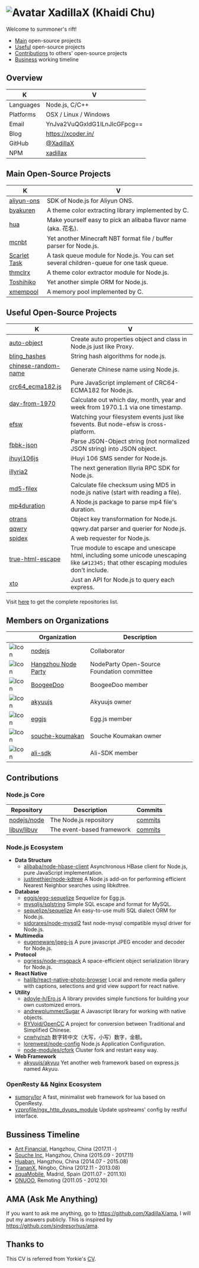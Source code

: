 # ![Avatar](https://avatars0.githubusercontent.com/u/2842176?v=4&s=32) XadillaX (Khaidi Chu)

Welcome to summoner's rift!

+ [Main](#main-open-source-projects) open-source projects
+ [Useful](#useful-open-source-projects) open-source projects
+ [Contributions](#contributions) to others' open-source projects
+ [Business](#bussiness-timeline) working timeline

## Overview

| K | V |
|---|---|
| Languages | Node.js, C/C++ |
| Platforms | OSX / Linux / Windows |
| Email | YnJva2VuQGxldG1lLnJlcGFpcg== |
| Blog | https://xcoder.in/ |
| GitHub | [@XadillaX](https://github.com/XadillaX) |
| NPM | [xadillax](https://www.npmjs.com/~xadillax) |

## Main Open-Source Projects

| K | V |
|---|---|
| [aliyun-ons](https://github.com/XadillaX/aliyun-ons) | SDK of Node.js for Aliyun ONS. |
| [byakuren](https://github.com/XadillaX/byakuren) | A theme color extracting library implemented by C. |
| [hua](https://github.com/BoogeeDoo/hua) | Make yourself easy to pick an alibaba flavor name (aka. 花名). |
| [mcnbt](https://github.com/BoogeeDoo/mcnbt) | Yet another Minecraft NBT format file / buffer parser for Node.js. |
| [Scarlet Task](https://github.com/XadillaX/scarlet-task) | A task queue module for Node.js. You can set several children-queue for one task queue. |
| [thmclrx](https://github.com/XadillaX/thmclrx) | A theme color extractor module for Node.js. |
| [Toshihiko](http://docs.toshihikojs.com/en/) | Yet another simple ORM for Node.js. |
| [xmempool](https://github.com/XadillaX/xmempool) | A memory pool implemented by C. |

## Useful Open-Source Projects

| K | V |
|---|---|
| [auto-object](https://github.com/XadillaX/auto-object) | Create auto properties object and class in Node.js just like Proxy. |
| [bling_hashes](https://github.com/XadillaX/bling_hashes) | String hash algorithms for node.js. |
| [chinese-random-name](https://github.com/XadillaX/chinese-random-name) | Generate Chinese name using Node.js. |
| [crc64_ecma182.js](https://github.com/souche-koumakan/crc64_ecma182.js) | Pure JavaScript implement of CRC64-ECMA182 for Node.js. |
| [day-from-1970](https://github.com/XadillaX/day-from-1970) | Calculate out which day, month, year and week from 1970.1.1 via one timestamp. |
| [efsw](https://github.com/XadillaX/node-efsw) | Watching your filesystem events just like fsevents. But node-efsw is cross-platform. |
| [fbbk-json](https://github.com/XadillaX/fbibik-json) | Parse JSON-Object string (not normalized JSON string) into JSON object. |
| [ihuyi106js](https://github.com/XadillaX/ihuyi106js) | iHuyi 106 SMS sender for Node.js. |
| [illyria2](https://github.com/XadillaX/illyria2) | The next generation Illyria RPC SDK for Node.js. |
| [md5-filex](https://github.com/BoogeeDoo/md5-filex) | Calculate file checksum using MD5 in node.js native (start with reading a file). |
| [mp4duration](https://github.com/XadillaX/node-mp4duration) | A Node.js package to parse mp4 file's duration. |
| [otrans](https://github.com/XadillaX/otrans) | Object key transformation for Node.js. |
| [qqwry](https://github.com/souche-koumakan/qqwry) | qqwry.dat parser and querier for Node.js. |
| [spidex](https://github.com/XadillaX/spidex) | A web requester for Node.js. |
| [true-html-escape](https://github.com/XadillaX/true-html-escape) | True module to escape and unescape html, including some unicode unescaping like `&#12345;` that other escaping modules don't include. |
| [xto](https://github.com/XadillaX/xto) | Just an API for Node.js to query each express. |

Visit [here](https://github.com/XadillaX?tab=repositories) to get the complete repositories list.

## Members on Organizations

| | Organization | Description |
|-|--------------|-------------|
| ![Icon](https://avatars3.githubusercontent.com/u/9950313?v=4&s=70) | [nodejs](https://github.com/nodejs) | Collaborator |
| ![Icon](https://avatars0.githubusercontent.com/u/20986060?s=70&v=4) | [Hangzhou Node Party](https://github.com/Hangzhou-Node-Party) | NodeParty Open-Source Foundation committee |
| ![Icon](https://avatars2.githubusercontent.com/u/13481295?v=4&s=70) | [BoogeeDoo](https://github.com/boogeedoo) | BoogeeDoo member |
| ![Icon](https://avatars1.githubusercontent.com/u/18023624?v=4&s=70) | [akyuujs](https://github.com/akyuujs) | Akyuujs owner |
| ![Icon](https://avatars3.githubusercontent.com/u/15833670?s=70&v=4) | [eggjs](https://github.com/eggjs) | Egg.js member |
| ![Icon](https://avatars3.githubusercontent.com/u/25809234?v=4&s=70) | [souche-koumakan](https://github.com/souche-koumakan) | Souche Koumakan owner |
| ![Icon](https://avatars1.githubusercontent.com/u/11186302?v=4&s=70) | [ali-sdk](https://github.com/ali-sdk) | Ali-SDK member |

## Contributions

### Node.js Core

| Repository | Description | Commits |
|------------|-------------|---------|
| [nodejs/node](https://github.com/nodejs/node) | The Node.js repository | [commits](https://github.com/nodejs/node/commits?author=XadillaX) |
| [libuv/libuv](https://github.com/libuv/libuv) | The event-based framework | [commits](https://github.com/libuv/libuv/commits?author=XadillaX) |

### Node.js Ecosystem

+ **Data Structure**
    - [alibaba/node-hbase-client](https://github.com/alibaba/node-hbase-client/commits/master?author=XadillaX) Asynchronous HBase client for Node.js, pure JavaScript implementation.
    - [justinethier/node-kdtree](https://github.com/justinethier/node-kdtree/commits/master?author=XadillaX) A Node.js add-on for performing efficient Nearest Neighbor searches using libkdtree.
+ **Database**
    - [eggjs/egg-sequelize](https://github.com/eggjs/egg-sequelize/commits/master?author=XadillaX) Sequelize for Egg.js.
    - [mysqljs/sqlstring](https://github.com/mysqljs/sqlstring/commits/master?author=XadillaX) Simple SQL escape and format for MySQL.
    - [sequelize/sequelize](https://github.com/sequelize/sequelize/commits/master?author=XadillaX) An easy-to-use multi SQL dialect ORM for Node.js.
    - [sidorares/node-mysql2](https://github.com/sidorares/node-mysql2/commits/master?author=XadillaX) fast node-mysql compatible mysql driver for Node.js.
+ **Multimedia**
    - [eugeneware/jpeg-js](https://github.com/eugeneware/jpeg-js/commits/master?author=XadillaX) A pure javascript JPEG encoder and decoder for Node.js.
+ **Protocol**
    - [pgriess/node-msgpack](https://github.com/pgriess/node-msgpack/commits/master?author=XadillaX) A space-efficient object serialization library for Node.js.
+ **React Native**
    - [halilb/react-native-photo-browser](https://github.com/halilb/react-native-photo-browser/commits/master?author=XadillaX) Local and remote media gallery with captions, selections and grid view support for react native.
+ **Utility**
    - [adoyle-h/Ero.js](https://github.com/adoyle-h/Ero.js/commits/master?author=XadillaX) A library provides simple functions for building your own customized errors.
    - [andrewplummer/Sugar](https://github.com/andrewplummer/Sugar/commits/master?author=XadillaX) A Javascript library for working with native objects.
    - [BYVoid/OpenCC](https://github.com/BYVoid/OpenCC/commits/master?author=XadillaX) A project for conversion between Traditional and Simplified Chinese.
    - [cnwhy/nzh](https://github.com/cnwhy/nzh/commits/master?author=XadillaX) 数字转中文（大写，小写）数字，金额。
    - [lorenwest/node-config](https://github.com/lorenwest/node-config/commits/master?author=XadillaX) Node.js Application Configuration.
    - [node-modules/cfork](https://github.com/node-modules/cfork/commits/master?author=XadillaX) Cluster fork and restart easy way.
+ **Web Framework**
    - [akyuujs/akyuu](https://github.com/akyuujs/akyuu/commits/develop?author=XadillaX) Yet another web framework based on express.js named Akyuu.

### OpenResty && Nginx Ecosystem

+ [sumory/lor](https://github.com/sumory/lor/commits/master?author=XadillaX) A fast, minimalist web framework for lua based on OpenResty.
+ [yzprofile/ngx_http_dyups_module](https://github.com/yzprofile/ngx_http_dyups_module/commits/master?author=XadillaX) Update upstreams' config by restful interface.

## Bussiness Timeline

+ [Ant Financial](https://www.antfin.com), Hangzhou, China (2017.11 -)
+ [Souche Inc](https://tangeche.com/), Hangzhou, China (2015.09 - 2017.11)
+ [Huaban](https://huaban.com/), Hangzhou, China (2014.07 - 2015.08)
+ [TrananX](#), Ningbo, China (2012.11 - 2013.08)
+ [aquaMobile](https://www.linkedin.com/company-beta/497605/), Madrid, Spain (2011.07 - 2011.10)
+ [ONUOO](http://weibo.com/onuoo), Remoting (2011.05 - 2012.10)

## AMA (Ask Me Anything)

If you want to ask me anything, go to https://github.com/XadillaX/ama, I will put my answers publicly. This is inspired by https://github.com/sindresorhus/ama.

## Thanks to

This CV is referred from Yorkie's [CV](https://github.com/yorkie/me).
